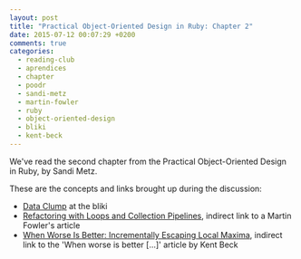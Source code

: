 ```yaml
---
layout: post
title: "Practical Object-Oriented Design in Ruby: Chapter 2"
date: 2015-07-12 00:07:29 +0200
comments: true
categories: 
  - reading-club
  - aprendices
  - chapter
  - poodr
  - sandi-metz
  - martin-fowler
  - ruby
  - object-oriented-design
  - bliki
  - kent-beck
---
```


We've read the second chapter from the Practical Object-Oriented Design in Ruby, by Sandi Metz.

These are the concepts and links brought up during the discussion:

  * [Data Clump][bliki-data-clump] at the bliki
  * [Refactoring with Loops and Collection Pipelines](https://plus.google.com/117817370205182982732/posts/WaMWtp1Uetp), indirect link to a Martin Fowler's article
  * [When Worse Is Better: Incrementally Escaping Local Maxima](https://plus.google.com/117817370205182982732/posts/6J9PPQpUjwY), indirect link to the 'When worse is better [...]' article by Kent Beck 
  
[bliki-data-clump]: http://martinfowler.com/bliki/DataClump.html
